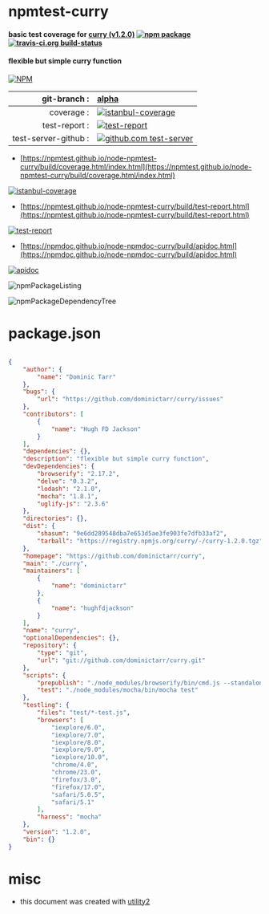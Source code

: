 # npmtest-curry

#### basic test coverage for  [curry (v1.2.0)](https://github.com/dominictarr/curry)  [![npm package](https://img.shields.io/npm/v/npmtest-curry.svg?style=flat-square)](https://www.npmjs.org/package/npmtest-curry) [![travis-ci.org build-status](https://api.travis-ci.org/npmtest/node-npmtest-curry.svg)](https://travis-ci.org/npmtest/node-npmtest-curry)

#### flexible but simple curry function

[![NPM](https://nodei.co/npm/curry.png?downloads=true&downloadRank=true&stars=true)](https://www.npmjs.com/package/curry)

| git-branch : | [alpha](https://github.com/npmtest/node-npmtest-curry/tree/alpha)|
|--:|:--|
| coverage : | [![istanbul-coverage](https://npmtest.github.io/node-npmtest-curry/build/coverage.badge.svg)](https://npmtest.github.io/node-npmtest-curry/build/coverage.html/index.html)|
| test-report : | [![test-report](https://npmtest.github.io/node-npmtest-curry/build/test-report.badge.svg)](https://npmtest.github.io/node-npmtest-curry/build/test-report.html)|
| test-server-github : | [![github.com test-server](https://npmtest.github.io/node-npmtest-curry/GitHub-Mark-32px.png)](https://npmtest.github.io/node-npmtest-curry/build/app/index.html) | | build-artifacts : | [![build-artifacts](https://npmtest.github.io/node-npmtest-curry/glyphicons_144_folder_open.png)](https://github.com/npmtest/node-npmtest-curry/tree/gh-pages/build)|

- [https://npmtest.github.io/node-npmtest-curry/build/coverage.html/index.html](https://npmtest.github.io/node-npmtest-curry/build/coverage.html/index.html)

[![istanbul-coverage](https://npmtest.github.io/node-npmtest-curry/build/screenCapture.buildCi.browser.%252Ftmp%252Fbuild%252Fcoverage.lib.html.png)](https://npmtest.github.io/node-npmtest-curry/build/coverage.html/index.html)

- [https://npmtest.github.io/node-npmtest-curry/build/test-report.html](https://npmtest.github.io/node-npmtest-curry/build/test-report.html)

[![test-report](https://npmtest.github.io/node-npmtest-curry/build/screenCapture.buildCi.browser.%252Ftmp%252Fbuild%252Ftest-report.html.png)](https://npmtest.github.io/node-npmtest-curry/build/test-report.html)

- [https://npmdoc.github.io/node-npmdoc-curry/build/apidoc.html](https://npmdoc.github.io/node-npmdoc-curry/build/apidoc.html)

[![apidoc](https://npmdoc.github.io/node-npmdoc-curry/build/screenCapture.buildCi.browser.%252Ftmp%252Fbuild%252Fapidoc.html.png)](https://npmdoc.github.io/node-npmdoc-curry/build/apidoc.html)

![npmPackageListing](https://npmtest.github.io/node-npmtest-curry/build/screenCapture.npmPackageListing.svg)

![npmPackageDependencyTree](https://npmtest.github.io/node-npmtest-curry/build/screenCapture.npmPackageDependencyTree.svg)



# package.json

```json

{
    "author": {
        "name": "Dominic Tarr"
    },
    "bugs": {
        "url": "https://github.com/dominictarr/curry/issues"
    },
    "contributors": [
        {
            "name": "Hugh FD Jackson"
        }
    ],
    "dependencies": {},
    "description": "flexible but simple curry function",
    "devDependencies": {
        "browserify": "2.17.2",
        "delve": "0.3.2",
        "lodash": "2.1.0",
        "mocha": "1.8.1",
        "uglify-js": "2.3.6"
    },
    "directories": {},
    "dist": {
        "shasum": "9e6dd289548dba7e653d5ae3fe903fe7dfb33af2",
        "tarball": "https://registry.npmjs.org/curry/-/curry-1.2.0.tgz"
    },
    "homepage": "https://github.com/dominictarr/curry",
    "main": "./curry",
    "maintainers": [
        {
            "name": "dominictarr"
        },
        {
            "name": "hughfdjackson"
        }
    ],
    "name": "curry",
    "optionalDependencies": {},
    "repository": {
        "type": "git",
        "url": "git://github.com/dominictarr/curry.git"
    },
    "scripts": {
        "prepublish": "./node_modules/browserify/bin/cmd.js --standalone curry -e curry.js | ./node_modules/uglify-js/bin/uglifyjs > curry.min.js",
        "test": "./node_modules/mocha/bin/mocha test"
    },
    "testling": {
        "files": "test/*-test.js",
        "browsers": [
            "iexplore/6.0",
            "iexplore/7.0",
            "iexplore/8.0",
            "iexplore/9.0",
            "iexplore/10.0",
            "chrome/4.0",
            "chrome/23.0",
            "firefox/3.0",
            "firefox/17.0",
            "safari/5.0.5",
            "safari/5.1"
        ],
        "harness": "mocha"
    },
    "version": "1.2.0",
    "bin": {}
}
```



# misc
- this document was created with [utility2](https://github.com/kaizhu256/node-utility2)
